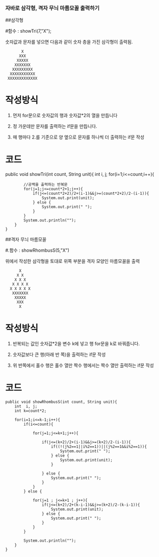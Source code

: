 ﻿
### 자바로 삼각형, 격자 무늬 마름모꼴 출력하기


##삼각형 

#함수 : showTri(7,"X");

숫자값과 문자를 넣으면 다음과 같이 숫자 층을 가진 삼각형이 출력됨.

           X       
          XXX      
         XXXXX     
        XXXXXXX  
       XXXXXXXXX
      XXXXXXXXXXX
     XXXXXXXXXXXXX 
 
    
# 작성방식

1. 먼저 for문으로 숫자값의 행과 숫자값*2의 열을 만듭니다

2. 정 가운데만 문자를 출력하는 if문을 만듭니다.

3. 매 행마다 2.를 기준으로 양 옆으로 문자를 하나씩 더 출력하는 if문 작성 


# 코드

public void showTri(int count, String unit){
		int  i, j;
		for(i=1;i<=count;i++){

			//공백을 출력하는 반복문
		 	for(j=1;j<=count*2+1;j++){
		 		if(j<=(count*2+2)/2+(i-1)&&j>=(count*2+2)/2-(i-1)){
					System.out.print(unit);	
				} else {
					System.out.print(" ");
				}
		    }
		 	System.out.println("");
		}
	}

   

	

##격자 무늬 마름모꼴

#.함수 : showRhombusS(5,"X")

위에서 작성한 삼각형을 토대로 위쪽 부분을 격자 모양인 마름모꼴을 출력

          X
         X X 
        X X X 
       X X X X
      X X X X X 
       XXXXXXX
        XXXXX
         XXX    
          X   


# 작성방식

1. 반복되는 값인 숫자값*2을 변수 k에 넣고 행 for문을 k로 바꿔줍니다.  

2. 숫자값보다 큰 행(아래 반 쪽)을 출력하는 if문 작성

3. 위 반쪽에서 홀수 행은 홀수 열만 짝수 행에서는 짝수 열만 출력하는 if문 작성 


# 코드


	public void showRhombusS(int count, String unit){
		int  i, j;
		int k=count*2;
		
		for(i=1;i<=k-1;i++){
			if(i<=count){
				
				for(j=1;j<=k+1;j++){
					
					if(j<=(k+2)/2+(i-1)&&j>=(k+2)/2-(i-1)){
						if((!(j%2==1||i%2==1))||(j%2==1&&i%2==1)){
							System.out.print(" ");
						} else {							
							System.out.print(unit);
						}					
						
					} else {
	 					System.out.print(" ");
					}
				}
			} else {
		
				for(j=1 ; j<=k+1 ; j++){
			 		if(j<=(k+2)/2+(k-i-1)&&j>=(k+2)/2-(k-i-1)){
						System.out.print(unit);	
					} else {
						System.out.print(" ");
					}
				}
			}

		 	System.out.println("");
		}
	}
	
     